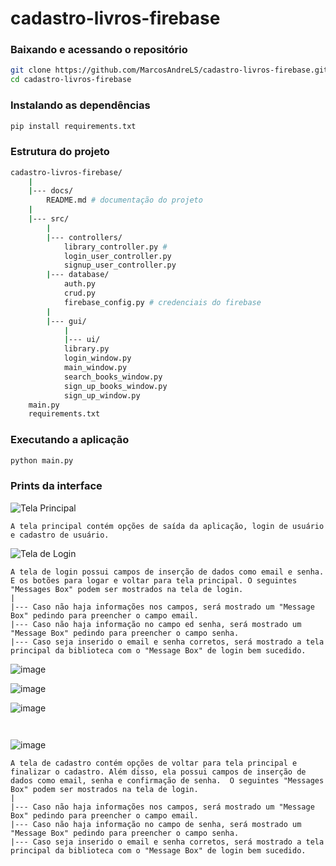 # cadastro-livros-firebase


### Baixando e acessando o repositório
```bash
git clone https://github.com/MarcosAndreLS/cadastro-livros-firebase.git
cd cadastro-livros-firebase
```

### Instalando as dependências
```bash
pip install requirements.txt
```

### Estrutura do projeto

```bash
cadastro-livros-firebase/
    |
    |--- docs/
        README.md # documentação do projeto
    |
    |--- src/
        |
        |--- controllers/
            library_controller.py # 
            login_user_controller.py
            signup_user_controller.py
        |--- database/
            auth.py
            crud.py            
            firebase_config.py # credenciais do firebase
        |
        |--- gui/
            |
            |--- ui/
            library.py
            login_window.py
            main_window.py
            search_books_window.py
            sign_up_books_window.py
            sign_up_window.py
    main.py
    requirements.txt
```

### Executando a aplicação

```bash
python main.py
```
### Prints da interface

![Tela Principal](https://github.com/user-attachments/assets/26e31e67-edd3-4b76-abc3-208d4db4532a)

```
A tela principal contém opções de saída da aplicação, login de usuário e cadastro de usuário. 
```

![Tela de Login](https://github.com/user-attachments/assets/6f92ede2-c0b9-48be-ab85-941427c6b027)

```
A tela de login possui campos de inserção de dados como email e senha. E os botões para logar e voltar para tela principal. O seguintes "Messages Box" podem ser mostrados na tela de login.
|
|--- Caso não haja informações nos campos, será mostrado um "Message Box" pedindo para preencher o campo email.
|--- Caso não haja informação no campo ed senha, será mostrado um "Message Box" pedindo para preencher o campo senha.
|--- Caso seja inserido o email e senha corretos, será mostrado a tela principal da biblioteca com o "Message Box" de login bem sucedido.
```
![image](https://github.com/user-attachments/assets/db72b485-f94b-48ea-a2de-776c843fb39e)

![image](https://github.com/user-attachments/assets/5d7b2a1e-d01e-474c-b333-c821c19dae90)

![image](https://github.com/user-attachments/assets/806a9965-8291-4281-b597-5bc08d12c99c)
```
 
```
![image](https://github.com/user-attachments/assets/b07ac6f9-eb20-469b-9562-9a5c91209ad6)
```
A tela de cadastro contém opções de voltar para tela principal e finalizar o cadastro. Além disso, ela possui campos de inserção de dados como email, senha e confirmação de senha.  O seguintes "Messages Box" podem ser mostrados na tela de login.
|
|--- Caso não haja informações nos campos, será mostrado um "Message Box" pedindo para preencher o campo email.
|--- Caso não haja informação no campo de senha, será mostrado um "Message Box" pedindo para preencher o campo senha.
|--- Caso seja inserido o email e senha corretos, será mostrado a tela principal da biblioteca com o "Message Box" de login bem sucedido.
```





